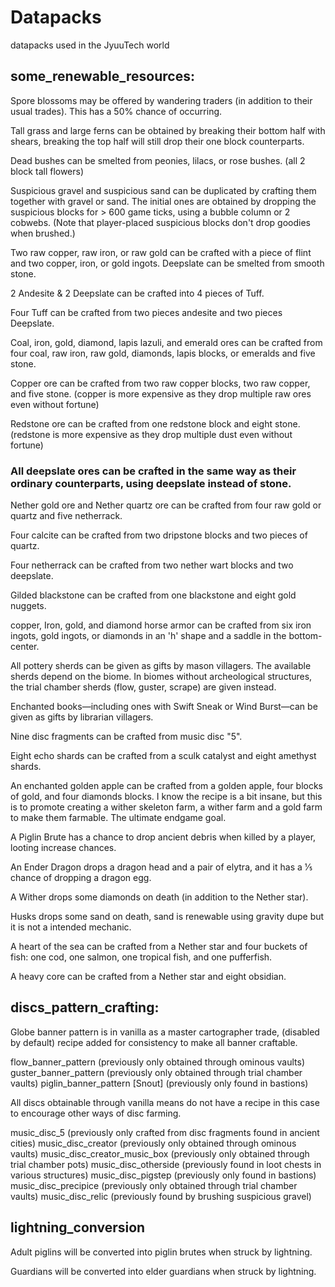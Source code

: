 # Datapacks
datapacks used in the JyuuTech world
## some_renewable_resources:
Spore blossoms may be offered by wandering traders (in addition to their usual trades). This has a 50% chance of occurring.

Tall grass and large ferns can be obtained by breaking their bottom half with shears, breaking the top half will still drop their one block counterparts.

Dead bushes can be smelted from peonies, lilacs, or rose bushes. (all 2 block tall flowers)

Suspicious gravel and suspicious sand can be duplicated by crafting them together with gravel or sand.
The initial ones are obtained by dropping the suspicious blocks for > 600 game ticks, using a bubble column or 2 cobwebs.
(Note that player-placed suspicious blocks don't drop goodies when brushed.)

Two raw copper, raw iron, or raw gold can be crafted with a piece of flint and two copper, iron, or gold ingots.
Deepslate can be smelted from smooth stone.

2 Andesite & 2 Deepslate can be crafted into 4 pieces of Tuff.

Four Tuff can be crafted from two pieces andesite and two pieces Deepslate.

Coal, iron, gold, diamond, lapis lazuli, and emerald ores can be crafted from four coal, raw iron, raw gold, diamonds, lapis blocks, or emeralds and five stone. 

Copper ore can be crafted from two raw copper blocks, two raw copper, and five stone. (copper is more expensive as they drop multiple raw ores even without fortune)

Redstone ore can be crafted from one redstone block and eight stone. (redstone is more expensive as they drop multiple dust even without fortune)

### All deepslate ores can be crafted in the same way as their ordinary counterparts, using deepslate instead of stone.

Nether gold ore and Nether quartz ore can be crafted from four raw gold or quartz and five netherrack.

Four calcite can be crafted from two dripstone blocks and two pieces of quartz.

Four netherrack can be crafted from two nether wart blocks and two deepslate.

Gilded blackstone can be crafted from one blackstone and eight gold nuggets.

copper, Iron, gold, and diamond horse armor can be crafted from six iron ingots, gold ingots, or diamonds in an 'h' shape and a saddle in the bottom-center.

All pottery sherds can be given as gifts by mason villagers. The available sherds depend on the biome. In biomes without archeological structures, the trial chamber sherds (flow, guster, scrape) are given instead.

Enchanted books—including ones with Swift Sneak or Wind Burst—can be given as gifts by librarian villagers.

Nine disc fragments can be crafted from music disc "5".

Eight echo shards can be crafted from a sculk catalyst and eight amethyst shards.

An enchanted golden apple can be crafted from a golden apple, four blocks of gold, and four diamonds blocks. I know the recipe is a bit insane, 
but this is to promote creating a wither skeleton farm, a wither farm and a gold farm to make them farmable. The ultimate endgame goal.

A Piglin Brute has a chance to drop ancient debris when killed by a player, looting increase chances.

An Ender Dragon drops a dragon head and a pair of elytra, and it has a 1⁄5 chance of dropping a dragon egg.

A Wither drops some diamonds on death (in addition to the Nether star).

Husks drops some sand on death, sand is renewable using gravity dupe but it is not a intended mechanic.
    
A heart of the sea can be crafted from a Nether star and four buckets of fish: one cod, one salmon, one tropical fish, and one pufferfish.

A heavy core can be crafted from a Nether star and eight obsidian.


## discs_pattern_crafting:
Globe banner pattern is in vanilla as a master cartographer trade, (disabled by default) recipe added for consistency to make all banner craftable.

flow_banner_pattern (previously only obtained through ominous vaults)
guster_banner_pattern (previously only obtained through trial chamber vaults)
piglin_banner_pattern [Snout] (previously only found in bastions)

All discs obtainable through vanilla means do not have a recipe in this case to encourage other ways of disc farming.

music_disc_5 (previously only crafted from disc fragments found in ancient cities)
music_disc_creator (previously only obtained through ominous vaults)
music_disc_creator_music_box (previously only obtained through trial chamber pots)
music_disc_otherside (previously found in loot chests in various structures)
music_disc_pigstep (previously only found in bastions)
music_disc_precipice (previously only obtained through trial chamber vaults)
music_disc_relic (previously found by brushing suspicious gravel)

## lightning_conversion
Adult piglins will be converted into piglin brutes when struck by lightning.

Guardians will be converted into elder guardians when struck by lightning.
